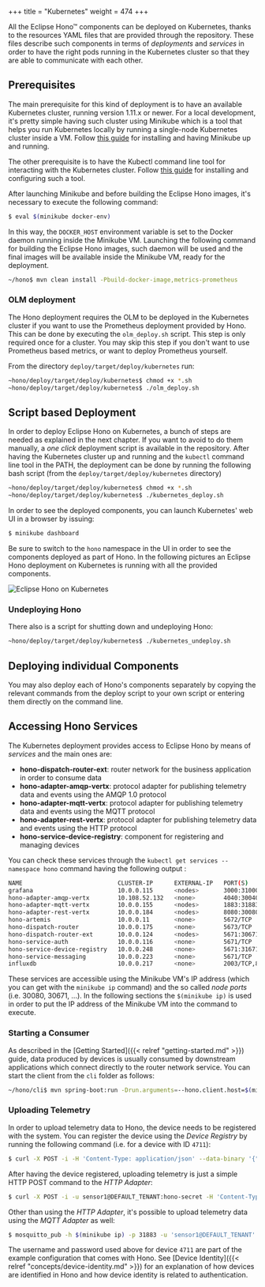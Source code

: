 +++
title = "Kubernetes"
weight = 474
+++

All the Eclipse Hono&trade; components can be deployed on Kubernetes, thanks to the resources YAML files that are provided through the repository.
These files describe such components in terms of _deployments_ and _services_ in order to have the right pods running in the Kubernetes cluster so that they are able
to communicate with each other.
<!--more-->

## Prerequisites

The main prerequisite for this kind of deployment is to have an available Kubernetes cluster, running version 1.11.x or newer. For a local development, it's pretty simple having such cluster using Minikube 
which is a tool that helps you run Kubernetes locally by running a single-node Kubernetes cluster inside a VM. Follow [this guide](https://kubernetes.io/docs/getting-started-guides/minikube/)
for installing and having Minikube up and running.

The other prerequisite is to have the Kubectl command line tool for interacting with the Kubernetes cluster. Follow [this guide](https://kubernetes.io/docs/tasks/tools/install-kubectl/) 
for installing and configuring such a tool.

After launching Minikube and before building the Eclipse Hono images, it's necessary to execute the following command:

~~~sh
$ eval $(minikube docker-env)
~~~

In this way, the `DOCKER_HOST` environment variable is set to the Docker daemon running inside the Minikube VM. Launching the following command for building the Eclipse Hono images,
such daemon will be used and the final images will be available inside the Minikube VM, ready for the deployment.

~~~sh
~/hono$ mvn clean install -Pbuild-docker-image,metrics-prometheus
~~~

### OLM deployment

The Hono deployment requires the OLM to be deployed in the Kubernetes cluster if
you want to use the Prometheus deployment provided by Hono. This can be done by
executing the `olm_deploy.sh` script. This step is only required once for a
cluster. You may skip this step if you don't want to use Prometheus based
metrics, or want to deploy Prometheus yourself.

From the directory `deploy/target/deploy/kubernetes` run:

~~~sh
~hono/deploy/target/deploy/kubernetes$ chmod +x *.sh
~hono/deploy/target/deploy/kubernetes$ ./olm_deploy.sh
~~~

## Script based Deployment

In order to deploy Eclipse Hono on Kubernetes, a bunch of steps are needed as explained in the next chapter. If you want to avoid to do them manually, a _one click_ deployment
script is available in the repository.
After having the Kubernetes cluster up and running and the `kubectl` command line tool in the PATH, the deployment can be done by running the following bash script
(from the `deploy/target/deploy/kubernetes` directory)

~~~sh
~hono/deploy/target/deploy/kubernetes$ chmod +x *.sh
~hono/deploy/target/deploy/kubernetes$ ./kubernetes_deploy.sh
~~~

In order to see the deployed components, you can launch Kubernetes' web UI in a browser by issuing:

~~~sh
$ minikube dashboard
~~~

Be sure to switch to the `hono` namespace in the UI in order to see the components deployed as part of Hono.
In the following pictures an Eclipse Hono deployment on Kubernetes is running with all the provided components.

![Eclipse Hono on Kubernetes](../kubernetes_hono.png)

### Undeploying Hono

There also is a script for shutting down and undeploying Hono:

~~~sh
~hono/deploy/target/deploy/kubernetes$ ./kubernetes_undeploy.sh
~~~

## Deploying individual Components

You may also deploy each of Hono's components separately by copying the relevant commands from the deploy script to your own script or entering them directly on the command line.

## Accessing Hono Services

The Kubernetes deployment provides access to Eclipse Hono by means of *services* and the main ones are:

* **hono-dispatch-router-ext**: router network for the business application in order to consume data
* **hono-adapter-amqp-vertx**: protocol adapter for publishing telemetry data and events using the AMQP 1.0 protocol
* **hono-adapter-mqtt-vertx**: protocol adapter for publishing telemetry data and events using the MQTT protocol
* **hono-adapter-rest-vertx**: protocol adapter for publishing telemetry data and events using the HTTP protocol
* **hono-service-device-registry**: component for registering and managing devices

You can check these services through the `kubectl get services --namespace hono` command having the following output :

~~~sh
NAME                           CLUSTER-IP      EXTERNAL-IP   PORT(S)                                      AGE
grafana                        10.0.0.115      <nodes>       3000:31000/TCP                               15m
hono-adapter-amqp-vertx        10.108.52.132   <none>        4040:30040/TCP,4041:30041/TCP                6m
hono-adapter-mqtt-vertx        10.0.0.155      <nodes>       1883:31883/TCP,8883:30883/TCP                2m
hono-adapter-rest-vertx        10.0.0.184      <nodes>       8080:30080/TCP,8443:30443/TCP                3m
hono-artemis                   10.0.0.11       <none>        5672/TCP                                     6m
hono-dispatch-router           10.0.0.175      <none>        5673/TCP                                     5m
hono-dispatch-router-ext       10.0.0.124      <nodes>       5671:30671/TCP,5672:30672/TCP                5m
hono-service-auth              10.0.0.116      <none>        5671/TCP                                     5m
hono-service-device-registry   10.0.0.248      <none>        5671:31671/TCP,8080:31080/TCP,8443:31443/TCP 4m
hono-service-messaging         10.0.0.223      <none>        5671/TCP                                     3m
influxdb                       10.0.0.217      <none>        2003/TCP,8083/TCP,8086/TCP                   15m
~~~

These services are accessible using the Minikube VM's IP address (which you can get with the `minikube ip` command) and the so called *node ports* (i.e. 30080, 30671, ...).
In the following sections the `$(minikube ip)` is used  in order to put the IP address of the Minikube VM into the command to execute.

### Starting a Consumer

As described in the [Getting Started]({{< relref "getting-started.md" >}}) guide, data produced by devices is usually consumed by downstream applications which connect directly to the router network service.
You can start the client from the `cli` folder as follows:

~~~sh
~/hono/cli$ mvn spring-boot:run -Drun.arguments=--hono.client.host=$(minikube ip),--hono.client.port=30671,--hono.client.username=consumer@HONO,--hono.client.password=verysecret
~~~

### Uploading Telemetry

In order to upload telemetry data to Hono, the device needs to be registered with the system. You can register the device using the
*Device Registry* by running the following command (i.e. for a device with ID `4711`):

~~~sh
$ curl -X POST -i -H 'Content-Type: application/json' --data-binary '{"device-id": "4711"}' http://$(minikube ip):31080/registration/DEFAULT_TENANT
~~~

After having the device registered, uploading telemetry is just a simple HTTP POST command to the *HTTP Adapter*:

~~~sh
$ curl -X POST -i -u sensor1@DEFAULT_TENANT:hono-secret -H 'Content-Type: application/json' --data-binary '{"temp": 5}' http://$(minikube ip):30080/telemetry
~~~

Other than using the *HTTP Adapter*, it's possible to upload telemetry data using the *MQTT Adapter* as well:

~~~sh
$ mosquitto_pub -h $(minikube ip) -p 31883 -u 'sensor1@DEFAULT_TENANT' -P hono-secret -t telemetry -m '{"temp": 5}'
~~~

The username and password used above for device `4711` are part of the example configuration that comes with Hono. See [Device Identity]({{< relref "concepts/device-identity.md" >}}) for an explanation of how devices are identified in Hono and how device identity is related to authentication.

